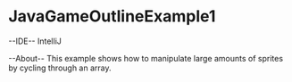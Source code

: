 # JavaGameOutlineExample1

--IDE--
IntelliJ

--About--
This example shows how to manipulate large amounts of sprites by cycling through an array.
